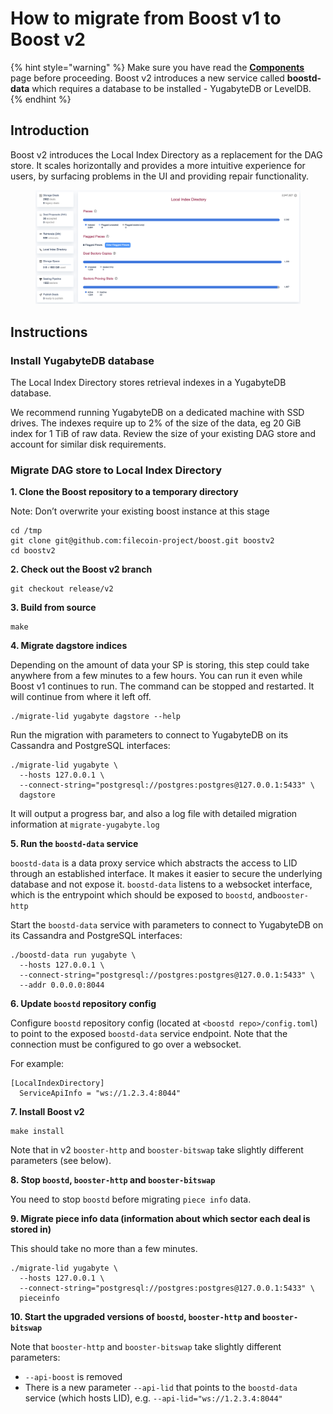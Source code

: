 # How to migrate from Boost v1 to Boost v2

{% hint style="warning" %}
Make sure you have read the [**Components**](../deployment.md) page before proceeding. Boost v2 introduces a new service called **boostd-data** which requires a database to be installed - YugabyteDB or LevelDB.
{% endhint %}

## Introduction

Boost v2 introduces the Local Index Directory as a replacement for the DAG store. It scales horizontally and provides a more intuitive experience for users, by surfacing problems in the UI and providing repair functionality.

<figure><img src="../.gitbook/assets/Screenshot 2023-06-14 at 13.13.54.png" alt=""><figcaption></figcaption></figure>

## Instructions

### Install YugabyteDB database

The Local Index Directory stores retrieval indexes in a YugabyteDB database.

We recommend running YugabyteDB on a dedicated machine with SSD drives. The indexes require up to 2% of the size of the data, eg 20 GiB index for 1 TiB of raw data. Review the size of your existing DAG store and account for similar disk requirements.

### Migrate DAG store to Local Index Directory

**1. Clone the Boost repository to a temporary directory**

Note: Don’t overwrite your existing boost instance at this stage

```
cd /tmp
git clone git@github.com:filecoin-project/boost.git boostv2
cd boostv2
```

**2. Check out the Boost v2 branch**

```
git checkout release/v2
```

**3. Build from source**

```
make
```

**4. Migrate dagstore indices**

Depending on the amount of data your SP is storing, this step could take anywhere from a few minutes to a few hours. You can run it even while Boost v1 continues to run. The command can be stopped and restarted. It will continue from where it left off.

```
./migrate-lid yugabyte dagstore --help
```

Run the migration with parameters to connect to YugabyteDB on its Cassandra and PostgreSQL interfaces:

```
./migrate-lid yugabyte \
  --hosts 127.0.0.1 \
  --connect-string="postgresql://postgres:postgres@127.0.0.1:5433" \
  dagstore
```

It will output a progress bar, and also a log file with detailed migration information at `migrate-yugabyte.log`

**5. Run the `boostd-data` service**

`boostd-data` is a data proxy service which abstracts the access to LID through an established interface. It makes it easier to secure the underlying database and not expose it. `boostd-data` listens to a websocket interface, which is the entrypoint which should be exposed to `boostd`, and`booster-http`

Start the `boostd-data` service with parameters to connect to YugabyteDB on its Cassandra and PostgreSQL interfaces:

```
./boostd-data run yugabyte \
  --hosts 127.0.0.1 \
  --connect-string="postgresql://postgres:postgres@127.0.0.1:5433" \
  --addr 0.0.0.0:8044
```

**6. Update `boostd` repository config**

Configure `boostd` repository config (located at `<boostd repo>/config.toml`) to point to the exposed `boostd-data` service endpoint. Note that the connection must be configured to go over a websocket.

For example:

```
[LocalIndexDirectory]
  ServiceApiInfo = "ws://1.2.3.4:8044"
```

**7. Install Boost v2**

```
make install
```

Note that in v2 `booster-http` and `booster-bitswap` take slightly different parameters (see below).

**8. Stop `boostd`, `booster-http` and `booster-bitswap`**

You need to stop `boostd` before migrating `piece info` data.

**9. Migrate piece info data (information about which sector each deal is stored in)**

This should take no more than a few minutes.

```
./migrate-lid yugabyte \
  --hosts 127.0.0.1 \
  --connect-string="postgresql://postgres:postgres@127.0.0.1:5433" \
  pieceinfo
```

**10. Start the upgraded versions of `boostd`, `booster-http` and `booster-bitswap`**

Note that `booster-http` and `booster-bitswap` take slightly different parameters:

* `--api-boost` is removed
* There is a new parameter `--api-lid` that points to the `boostd-data` service (which hosts LID), e.g. `--api-lid="ws://1.2.3.4:8044"`
